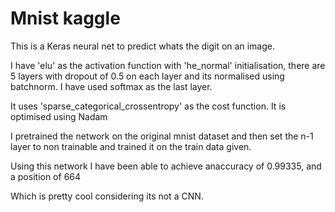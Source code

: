 # Mnist kaggle

This is a Keras neural net to predict whats the digit on an image.

I have 'elu' as the activation function with 'he_normal' initialisation, there are 5 layers with dropout of 0.5 on each layer and its normalised using batchnorm.
I have used softmax as the last layer. 

It uses 'sparse_categorical_crossentropy' as the cost function.
It is optimised using Nadam

I pretrained the network on the original mnist dataset and then set the n-1 layer to non trainable and trained it on the train data given.

Using this network I have been able to achieve anaccuracy of 0.99335,
and a position of 664

Which is pretty cool considering its not a CNN.
